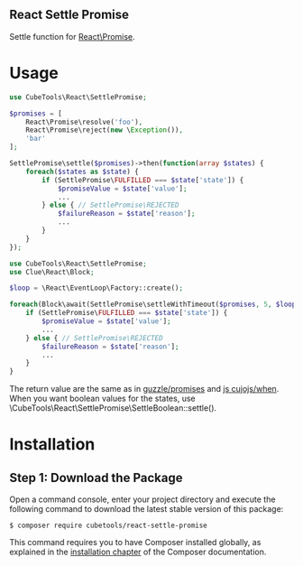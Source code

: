 React Settle Promise
--------------------

Settle function for [React\Promise](https://reactphp.org/promise/).

Usage
=====

```php
use CubeTools\React\SettlePromise;

$promises = [
    React\Promise\resolve('foo'),
    React\Promise\reject(new \Exception()),
    'bar'
];

SettlePromise\settle($promises)->then(function(array $states) {
    foreach($states as $state) {
        if (SettlePromise\FULFILLED === $state['state']) {
            $promiseValue = $state['value'];
            ...
        } else { // SettlePromise\REJECTED
            $failureReason = $state['reason'];
            ...
        }
    }
});
```

```php
use CubeTools\React\SettlePromise;
use Clue\React\Block;

$loop = \React\EventLoop\Factory::create();

foreach(Block\await(SettlePromise\settleWithTimeout($promises, 5, $loop), $loop) {
    if (SettlePromise\FULFILLED === $state['state']) {
        $promiseValue = $state['value'];
        ...
    } else { // SettlePromise\REJECTED
        $failureReason = $state['reason'];
        ...
    }
}

```

The return value are the same as in [guzzle/promises](https://github.com/guzzle/promises) and [js cujojs/when](https://github.com/cujojs/when/blob/master/docs/api.md#whensettle). When you want
boolean values for the states, use \CubeTools\React\SettlePromise\SettleBoolean::settle().

Installation
============

Step 1: Download the Package
----------------------------

Open a command console, enter your project directory and execute the
following command to download the latest stable version of this package:

```console
$ composer require cubetools/react-settle-promise
```

This command requires you to have Composer installed globally, as explained
in the [installation chapter](https://getcomposer.org/doc/00-intro.md)
of the Composer documentation.
